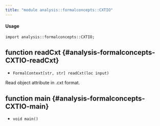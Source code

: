 ```yaml
---
title: "module analysis::formalconcepts::CXTIO"
---
```


#### Usage

`import analysis::formalconcepts::CXTIO;`


## function readCxt {#analysis-formalconcepts-CXTIO-readCxt}

* ``FormalContext[str, str] readCxt(loc input)``

Read object attribute in .cxt format.

## function main {#analysis-formalconcepts-CXTIO-main}

* ``void main()``

